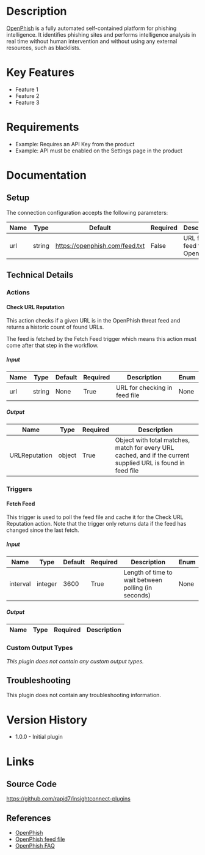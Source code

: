 # Description

[OpenPhish](http://openphish.com) is a fully automated self-contained platform for phishing intelligence.
It identifies phishing sites and performs intelligence analysis in real time without human intervention and without using any external resources, such as blacklists.

# Key Features

* Feature 1
* Feature 2
* Feature 3

# Requirements

* Example: Requires an API Key from the product
* Example: API must be enabled on the Settings page in the product

# Documentation

## Setup

The connection configuration accepts the following parameters:

|Name|Type|Default|Required|Description|Enum|
|----|----|-------|--------|-----------|----|
|url|string|https://openphish.com/feed.txt|False|URL for feed file in OpenPhish|None|

## Technical Details

### Actions

#### Check URL Reputation

This action checks if a given URL is in the OpenPhish threat feed and returns a historic count of found URLs.

The feed is fetched by the Fetch Feed trigger which means this action must come after that step in the workflow.

##### Input

|Name|Type|Default|Required|Description|Enum|
|----|----|-------|--------|-----------|----|
|url|string|None|True|URL for checking in feed file|None|

##### Output

|Name|Type|Required|Description|
|----|----|--------|-----------|
|URLReputation|object|True|Object with total matches, match for every URL cached, and if the current supplied URL is found in feed file|

### Triggers

#### Fetch Feed

This trigger is used to poll the feed file and cache it for the Check URL Reputation action.
Note that the trigger only returns data if the feed has changed since the last fetch.

##### Input

|Name|Type|Default|Required|Description|Enum|
|----|----|-------|--------|-----------|----|
|interval|integer|3600|True|Length of time to wait between polling (in seconds)|None|

##### Output

|Name|Type|Required|Description|
|----|----|--------|-----------|

### Custom Output Types

_This plugin does not contain any custom output types._

## Troubleshooting

This plugin does not contain any troubleshooting information.

# Version History

* 1.0.0 - Initial plugin

# Links

## Source Code

https://github.com/rapid7/insightconnect-plugins

## References

* [OpenPhish](http://openphish.com)
* [OpenPhish feed file](https://openphish.com/feed.txt)
* [OpenPhish FAQ](https://openphish.com/faq.html)

